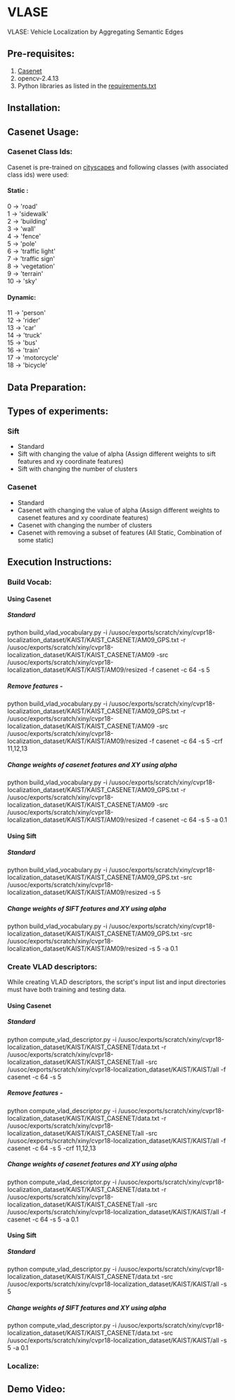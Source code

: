 # VLASE  
VLASE: Vehicle Localization by Aggregating Semantic Edges   
  
## Pre-requisites:  
1. [Casenet](https://arxiv.org/pdf/1705.09759.pdf)  
2. opencv-2.4.13  
3. Python libraries as listed in the [requirements.txt](https://github.com/sagachat/VLASE/blob/master/requirements.txt)  
  
## Installation:  
  
  
## Casenet Usage:  

### Casenet Class Ids: 

Casenet is pre-trained on [cityscapes](https://www.cityscapes-dataset.com/) and following classes (with associated class ids) were used:   
  
#### Static :  
0 -> 'road'  
1 -> 'sidewalk'  
2 -> 'building'  
3 -> 'wall'  
4 -> 'fence'  
5 -> 'pole'  
6 -> 'traffic light'  
7 -> 'traffic sign'  
8 -> 'vegetation'  
9 -> 'terrain'  
10 -> 'sky'  
  
#### Dynamic:  
11 -> 'person'  
12 -> 'rider'  
13 -> 'car'  
14 -> 'truck'  
15 -> 'bus'  
16 -> 'train'  
17 -> 'motorcycle'  
18 -> 'bicycle'  
  
  
## Data Preparation:  
  
  
  
  
  
  
  
  
  

  
## Types of experiments:  

### Sift
- Standard  
- Sift with changing the value of alpha (Assign different weights to sift features and xy coordinate features)  
- Sift with changing the number of clusters  
  
### Casenet
- Standard  
- Casenet with changing the value of alpha (Assign different weights to casenet features and xy coordinate features)  
- Casenet with changing the number of clusters  
- Casenet with removing a subset of features (All Static, Combination of some static)  
  
  
## Execution Instructions:  
  
### Build Vocab:  
  
#### Using Casenet   
  
##### Standard
python build_vlad_vocabulary.py -i /uusoc/exports/scratch/xiny/cvpr18-localization_dataset/KAIST/KAIST_CASENET/AM09_GPS.txt -r /uusoc/exports/scratch/xiny/cvpr18-localization_dataset/KAIST/KAIST_CASENET/AM09 -src /uusoc/exports/scratch/xiny/cvpr18-localization_dataset/KAIST/KAIST/AM09/resized -f casenet -c 64 -s 5  
  
##### Remove features -   
python build_vlad_vocabulary.py -i /uusoc/exports/scratch/xiny/cvpr18-localization_dataset/KAIST/KAIST_CASENET/AM09_GPS.txt -r /uusoc/exports/scratch/xiny/cvpr18-localization_dataset/KAIST/KAIST_CASENET/AM09 -src /uusoc/exports/scratch/xiny/cvpr18-localization_dataset/KAIST/KAIST/AM09/resized -f casenet -c 64 -s 5  -crf 11,12,13  
  
##### Change weights of casenet features and XY using alpha
python build_vlad_vocabulary.py -i /uusoc/exports/scratch/xiny/cvpr18-localization_dataset/KAIST/KAIST_CASENET/AM09_GPS.txt -r /uusoc/exports/scratch/xiny/cvpr18-localization_dataset/KAIST/KAIST_CASENET/AM09 -src /uusoc/exports/scratch/xiny/cvpr18-localization_dataset/KAIST/KAIST/AM09/resized -f casenet -c 64 -s 5  -a 0.1  
  
#### Using Sift   
  
##### Standard  
python build_vlad_vocabulary.py -i /uusoc/exports/scratch/xiny/cvpr18-localization_dataset/KAIST/KAIST_CASENET/AM09_GPS.txt -src /uusoc/exports/scratch/xiny/cvpr18-localization_dataset/KAIST/KAIST/AM09/resized -s 5  
  
##### Change weights of SIFT features and XY using alpha
python build_vlad_vocabulary.py -i /uusoc/exports/scratch/xiny/cvpr18-localization_dataset/KAIST/KAIST_CASENET/AM09_GPS.txt -src /uusoc/exports/scratch/xiny/cvpr18-localization_dataset/KAIST/KAIST/AM09/resized -s 5  -a 0.1  
  
  
### Create VLAD descriptors:  
  
While creating VLAD descriptors, the script's input list and input directories must have both training and testing data.  
  
#### Using Casenet   
  
##### Standard
python compute_vlad_descriptor.py -i /uusoc/exports/scratch/xiny/cvpr18-localization_dataset/KAIST/KAIST_CASENET/data.txt -r /uusoc/exports/scratch/xiny/cvpr18-localization_dataset/KAIST/KAIST_CASENET/all -src /uusoc/exports/scratch/xiny/cvpr18-localization_dataset/KAIST/KAIST/all -f casenet -c 64 -s 5  
  
##### Remove features -   
python compute_vlad_descriptor.py -i /uusoc/exports/scratch/xiny/cvpr18-localization_dataset/KAIST/KAIST_CASENET/data.txt -r /uusoc/exports/scratch/xiny/cvpr18-localization_dataset/KAIST/KAIST_CASENET/all -src /uusoc/exports/scratch/xiny/cvpr18-localization_dataset/KAIST/KAIST/all -f casenet -c 64 -s 5 -crf 11,12,13  
  
##### Change weights of casenet features and XY using alpha
python compute_vlad_descriptor.py -i /uusoc/exports/scratch/xiny/cvpr18-localization_dataset/KAIST/KAIST_CASENET/data.txt -r /uusoc/exports/scratch/xiny/cvpr18-localization_dataset/KAIST/KAIST_CASENET/all -src /uusoc/exports/scratch/xiny/cvpr18-localization_dataset/KAIST/KAIST/all -f casenet -c 64 -s 5  -a 0.1  
  
  
  
#### Using Sift   
  
##### Standard  
python compute_vlad_descriptor.py -i /uusoc/exports/scratch/xiny/cvpr18-localization_dataset/KAIST/KAIST_CASENET/data.txt -src /uusoc/exports/scratch/xiny/cvpr18-localization_dataset/KAIST/KAIST/all -s 5  
  
##### Change weights of SIFT features and XY using alpha
python compute_vlad_descriptor.py -i /uusoc/exports/scratch/xiny/cvpr18-localization_dataset/KAIST/KAIST_CASENET/data.txt -src /uusoc/exports/scratch/xiny/cvpr18-localization_dataset/KAIST/KAIST/all -s 5  -a 0.1  
  

### Localize:  
  
  
  
  
  
## Demo Video:  
  
  
  
  
  
  
  
  
  
  